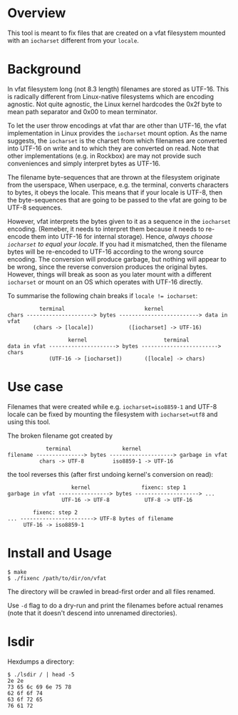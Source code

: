 Overview
========

This tool is meant to fix files that are created on a vfat filesystem mounted
with an `iocharset` different from your `locale`.

Background
==========

In vfat filesystem long (not 8.3 length) filenames are stored as UTF-16. This
is radically different from Linux-native filesystems which are encoding
agnostic. Not quite agnostic, the Linux kernel hardcodes the 0x2f byte to mean
path separator and 0x00 to mean terminator.

To let the user throw encodings at vfat thar are other than UTF-16, the vfat
implementation in Linux provides the `iocharset` mount option.  As the name
suggests, the `iocharset` is the charset from which filenames are converted
into UTF-16 on write and to which they are converted on read. Note that other
implementations (e.g. in Rockbox) are may not provide such conveniences and
simply interpret bytes as UTF-16.

The filename byte-sequences that are thrown at the filesystem originate from
the userspace, When userpace, e.g. the terminal, converts characters to bytes,
it obeys the locale. This means that if your locale is UTF-8, then the
byte-sequences that are going to be passed to the vfat are going to be UTF-8
sequences.

However, vfat interprets the bytes given to it as a sequence in the
`iocharset` encoding. (Remeber, it needs to interpret them because it needs to
re-encode them into UTF-16 for internal storage). Hence, *always choose
`iocharset` to equal your locale*. If you had it mismatched, then the filename
bytes will be re-encoded to UTF-16 according to the wrong source encoding.
The conversion will produce garbage, but nothing will appear to be wrong,
since the reverse conversion produces the original bytes.  However, things
will break as soon as you later mount with a different `iocharset` or mount on
an OS which operates with UTF-16 directly.

To summarise the following chain breaks if `locale != iocharset`:

              terminal                         kernel
    chars ---------------------> bytes -------------------------> data in vfat
            (chars -> [locale])           ([iocharset] -> UTF-16)

                       kernel                        terminal
    data in vfat ---------------------> bytes ------------------------> chars
                 (UTF-16 -> [iocharset])       ([locale] -> chars)           

Use case
========

Filenames that were created while e.g. `iocharset=iso8859-1` and UTF-8 locale
can be fixed by mounting the filesystem with `iocharset=utf8` and using this
tool.

The broken filename got created by

                terminal                kernel
    filename ---------------> bytes --------------------> garbage in vfat
              chars -> UTF-8         iso8859-1 -> UTF-16

the tool reverses this (after first undoing kernel's conversion on read):

                        kernel                fixenc: step 1
    garbage in vfat ----------------> bytes --------------------> ...
                     UTF-16 -> UTF-8           UTF-8 -> UTF-16           
 
            fixenc: step 2                    
    ... -----------------------> UTF-8 bytes of filename  
         UTF-16 -> iso8859-1              

Install and Usage
=================

    $ make 
    $ ./fixenc /path/to/dir/on/vfat

The directory will be crawled in bread-first order and all files renamed.

Use `-d` flag to do a dry-run and print the filenames before actual renames
(note that it doesn't descend into unrenamed directories).

lsdir
=====

Hexdumps a directory:

    $ ./lsdir / | head -5
    2e 2e 
    73 65 6c 69 6e 75 78 
    62 6f 6f 74 
    63 6f 72 65 
    76 61 72 

